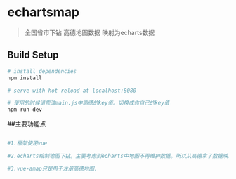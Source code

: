 # echartsmap

> 全国省市下钻  高德地图数据 映射为echarts数据

## Build Setup

``` bash
# install dependencies
npm install

# serve with hot reload at localhost:8080

# 使用的时候请修改main.js中高德的key值。切换成你自己的key值
npm run dev

```

##主要功能点

``` bash

#1.框架使用vue

#2.echarts绘制地图下钻。主要考虑到echarts中地图不再维护数据。所以从高德拿了数据映射过来。

#3.vue-amap只是用于注册高德地图.


```
